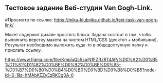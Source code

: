 ## Тестовое задание Веб-студии Van Gogh-Link.

#Просмотр по ссылке:
https://mika-klubnika.github.io/test-task-van-gogh-link/ 

Макет содержит дизайн простого блока. Задача состоит в том, чтобы выполнить верстку макета на чистом HTML/CSS (десктоп + мобильник). Результат необходимо выложить куда-то в общедоступную папку и прислать ссылку.

https://www.figma.com/file/KmpluQc5sqjN1FZRz8T4AP/%D0%A2%D0%B5%D1%81%D1%82%D0%BE%D0%B2%D0%BE%D0%B5-%D0%B7%D0%B0%D0%B4%D0%B0%D0%BD%D0%B8%D0%B5?node-id=0-1&t=hMAbKEZyEzRKCg0A-0

